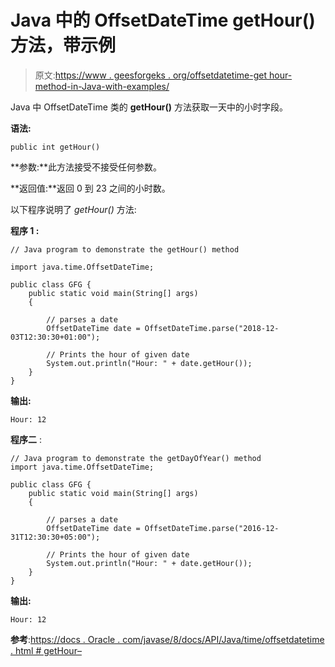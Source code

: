 # Java 中的 OffsetDateTime getHour()方法，带示例

> 原文:[https://www . geesforgeks . org/offsetdatetime-get hour-method-in-Java-with-examples/](https://www.geeksforgeeks.org/offsetdatetime-gethour-method-in-java-with-examples/)

Java 中 OffsetDateTime 类的 **getHour()** 方法获取一天中的小时字段。

**语法:**

```
public int getHour() 

```

**参数:**此方法接受不接受任何参数。

**返回值:**返回 0 到 23 之间的小时数。

以下程序说明了 *getHour()* 方法:

**程序 1 :**

```
// Java program to demonstrate the getHour() method

import java.time.OffsetDateTime;

public class GFG {
    public static void main(String[] args)
    {

        // parses a date
        OffsetDateTime date = OffsetDateTime.parse("2018-12-03T12:30:30+01:00");

        // Prints the hour of given date
        System.out.println("Hour: " + date.getHour());
    }
}
```

**输出:**

```
Hour: 12

```

**程序二** :

```
// Java program to demonstrate the getDayOfYear() method
import java.time.OffsetDateTime;

public class GFG {
    public static void main(String[] args)
    {

        // parses a date
        OffsetDateTime date = OffsetDateTime.parse("2016-12-31T12:30:30+05:00");

        // Prints the hour of given date
        System.out.println("Hour: " + date.getHour());
    }
}
```

**输出:**

```
Hour: 12

```

**参考**:[https://docs . Oracle . com/javase/8/docs/API/Java/time/offsetdatetime . html # getHour–](https://docs.oracle.com/javase/8/docs/api/java/time/OffsetDateTime.html#getHour--)
